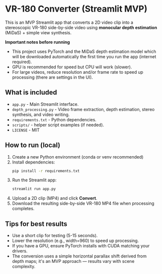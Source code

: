 
# VR-180 Converter (Streamlit MVP)

This is an MVP Streamlit app that converts a 2D video clip into a stereoscopic VR-180 side-by-side video using **monocular depth estimation** (MiDaS) + simple view synthesis.

**Important notes before running**
- This project uses PyTorch and the MiDaS depth estimation model which will be downloaded automatically the first time you run the app (internet required).
- GPU is recommended for speed but CPU will work (slower).
- For large videos, reduce resolution and/or frame rate to speed up processing (there are settings in the UI).

## What is included
- `app.py` - Main Streamlit interface.
- `depth_processing.py` - Video frame extraction, depth estimation, stereo synthesis, and video writing.
- `requirements.txt` - Python dependencies.
- `scripts/` - helper script examples (if needed).
- `LICENSE` - MIT

## How to run (local)
1. Create a new Python environment (conda or venv recommended)
2. Install dependencies:
   ```bash
   pip install -r requirements.txt
   ```
3. Run the Streamlit app:
   ```bash
   streamlit run app.py
   ```
4. Upload a 2D clip (MP4) and click **Convert**.
5. Download the resulting side-by-side VR-180 MP4 file when processing completes.

## Tips for best results
- Use a short clip for testing (5-15 seconds).
- Lower the resolution (e.g., width=960) to speed up processing.
- If you have a GPU, ensure PyTorch installs with CUDA matching your drivers.
- The conversion uses a simple horizontal parallax shift derived from depth maps; it's an MVP approach — results vary with scene complexity.
